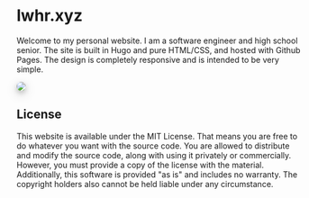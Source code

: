 # lwhr.xyz

Welcome to my personal website. I am a software engineer and high school senior. The site is built in Hugo and pure HTML/CSS, and hosted with Github Pages. The design is completely responsive and is intended to be very simple.

<img src="https://i.imgur.com/WbKxCN1.jpeg" style="border-radius: 10px; box-shadow: 0 4px 8px 0 rgba(0, 0, 0, 0.2), 0 6px 20px 0 rgba(0, 0, 0, 0.19);">

## License

This website is available under the MIT License. That means you are free to do whatever you want with the source code. You are allowed to distribute and modify the source code, along with using it privately or commercially. However, you must provide a copy of the license with the material. Additionally, this software is provided "as is" and includes no warranty. The copyright holders also cannot be held liable under any circumstance.

